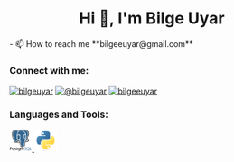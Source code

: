 <h1 align="center">Hi 👋, I'm Bilge Uyar</h1>
- 📫 How to reach me **bilgeeuyar@gmail.com**

<h3 align="left">Connect with me:</h3>
<p align="left">
<a href="https://linkedin.com/in/bilgeuyar" target="blank"><img align="center" src="https://raw.githubusercontent.com/rahuldkjain/github-profile-readme-generator/master/src/images/icons/Social/linked-in-alt.svg" alt="bilgeuyar" height="30" width="40" /></a>
<a href="https://medium.com/@bilgeuyar" target="blank"><img align="center" src="https://raw.githubusercontent.com/rahuldkjain/github-profile-readme-generator/master/src/images/icons/Social/medium.svg" alt="@bilgeuyar" height="30" width="40" /></a>
<a href="https://www.hackerrank.com/bilgeeuyar" target="blank"><img align="center" src="https://raw.githubusercontent.com/rahuldkjain/github-profile-readme-generator/master/src/images/icons/Social/hackerrank.svg" alt="bilgeeuyar" height="30" width="40" /></a>
</p>

<h3 align="left">Languages and Tools:</h3>
<p align="left"> <a href="https://www.postgresql.org" target="_blank" rel="noreferrer"> <img src="https://raw.githubusercontent.com/devicons/devicon/master/icons/postgresql/postgresql-original-wordmark.svg" alt="postgresql" width="40" height="40"/> </a> <a href="https://www.python.org" target="_blank" rel="noreferrer"> <img src="https://raw.githubusercontent.com/devicons/devicon/master/icons/python/python-original.svg" alt="python" width="40" height="40"/> </a> </p>
